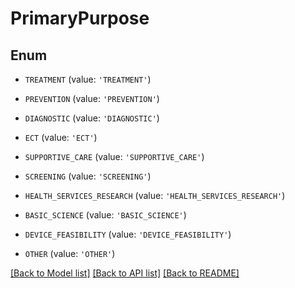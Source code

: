 # PrimaryPurpose


## Enum

* `TREATMENT` (value: `'TREATMENT'`)

* `PREVENTION` (value: `'PREVENTION'`)

* `DIAGNOSTIC` (value: `'DIAGNOSTIC'`)

* `ECT` (value: `'ECT'`)

* `SUPPORTIVE_CARE` (value: `'SUPPORTIVE_CARE'`)

* `SCREENING` (value: `'SCREENING'`)

* `HEALTH_SERVICES_RESEARCH` (value: `'HEALTH_SERVICES_RESEARCH'`)

* `BASIC_SCIENCE` (value: `'BASIC_SCIENCE'`)

* `DEVICE_FEASIBILITY` (value: `'DEVICE_FEASIBILITY'`)

* `OTHER` (value: `'OTHER'`)

[[Back to Model list]](../README.md#documentation-for-models) [[Back to API list]](../README.md#documentation-for-api-endpoints) [[Back to README]](../README.md)


